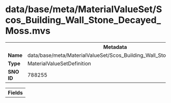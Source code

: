 <h1>data/base/meta/MaterialValueSet/Scos_Building_Wall_Stone_Decayed_Moss.mvs</h1><table><tr><th colspan="100%">Metadata</th></tr><tr><td><b>Name</b></td><td>data/base/meta/MaterialValueSet/Scos_Building_Wall_Stone_Decayed_Moss.mvs</td></tr><tr><td><b>Type</b></td><td>MaterialValueSetDefinition</td></tr><tr><td><b>SNO ID</b></td><td>788255</td></tr></table>

<table><tr><th colspan="100%">Fields</th></tr></table>


